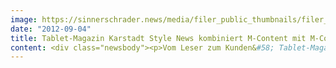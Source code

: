 ```yaml
---
image: https://sinnerschrader.news/media/filer_public_thumbnails/filer_public/0c/49/0c49a564-dbea-4ded-9773-9742db266253/varfoldersdjk8pxf42x64d8fxslz8jcc8fc0000gnttmpwjnzuu__480x288_q85_crop_subsampling-2_upscale.png
date: "2012-09-04"
title: Tablet-Magazin Karstadt Style News kombiniert M-Content mit M-Commerce
content: <div class="newsbody"><p>Vom Leser zum Kunden&#58; Tablet-Magazin “Karstadt Style News” kombiniert M-Content mit M-Commerce</p><p>Wer gemütlich auf dem Sofa sitzt, kauft anders ein als vor dem Arbeitszimmer-Computer. Das neue Tablet-Magazin “Karstadt Style News” setzt daher ganz auf den Erlebnischarakter des Einkaufens. Im Mittelpunkt der App für iOS und Android stehen Inspiration und Unterhaltung.</p><p>Die “Karstadt Style News” lassen sich sich wie ein Magazin durchblättern. Hochglanz-Fotogalerien unterstreichen den aufwändig gestalteten Inhalt. Videos und eingebundene Audiosequenzen runden die Mischung aus Magazin und Katalog ab.</p><p>Vom entspannten Stöbern bis zum Kauf der Ware sind es nur zwei Klicks. Die App ist nahtlos mit dem Webshop auf Karstadt.de verbunden, wo der Kaufprozess abgeschlossen wird.</p><p>Leser können Ihre Fundstücke leicht und schnell mit Ihren Freunden teilen, direkt aus der App via Facebook und Twitter. Die “Karstadt Style News” bieten zudem Coupons, die per Mail verschickt werden können und in allen Karstadt Warenhäusern einlösbar sind.</p><p>SinnerSchrader Mobile konzipierte und entwickelte diese neuartige App. Als Basis wurde die Digital Publishing Lösung von PressMatrix verwendet und individuell für die “Karstadt Style News” angepasst und weiterentwickelt.</p><p>"Sich treiben lassen, stöbern und entdecken. Das ist die Idee hinter den Karstadt Style News. Sie verbinden Content und Commerce zu einer einzigartigen Mischung", so Henri Kühnert, Geschäftsführer SinnerSchrader Mobile</p><p>Die erste Ausgabe der “Karstadt Style News” ist jetzt im Kiosk-Format in den App Stores von Apple und Google erhältlich.</p><p><strong>Links&#58;</strong></p><ul><li><a href="http&#58;//itunes.apple.com/de/app/karstadt-style-news/id548614315?mt=8">“Karstadt Style News” im AppStore</a></li><li><a href="http&#58;//cl.ly/46261s2g391w">Bildmaterial</a> (hohe Auflösung)</li></ul><p><strong>Über SinnerSchrader Mobile</strong><br/>SinnerSchrader Mobile in Berlin ist eine Full-Service Mobile Agentur&#58; strategische Planung, Konzept, Design und technische Umsetzung. SinnerSchrader Mobile engagiert sich mit Begeisterung für die mobile Zukunft&#58; in Mobile Content, M-Commerce und in Mobile Innovation. Die Agentur wird von Henri Kühnert und Laurent Burdin geleitet und ist eine Tochter der SinnerSchrader AG.</p><p><a href="http&#58;//sinnerschrader-mobile.com/">http&#58;//sinnerschrader-mobile.com/</a></p></div>
---
```

